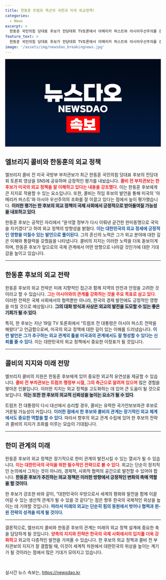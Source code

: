 ```yaml
---
title: 한동훈 트럼프 측근의 극찬과 미국 외교정책!
categories:
  - News
excerpt: >
  한동훈 국민의힘 당대표 후보가 전당대회 TV토론에서 아메리카 퍼스트와 아시아우선주의를 강조하자, 엘브리지 콜비 전 부차관보가 이를 SNS에 공유하며 지지의 뜻을 밝혔다. 콜비는 한 후보의 외교 정책이 미국과의 동맹 강화를 이끌 것이라고 확신했다.
feature_text: >
  한동훈 국민의힘 당대표 후보가 전당대회 TV토론에서 아메리카 퍼스트와 아시아우선주의를 강조하자, 엘브리지 콜비 전 부차관보가 이를 SNS에 공유하며 지지의 뜻을 밝혔다. 콜비는 한 후보의 외교 정책이 미국과의 동맹 강화를 이끌 것이라고 확신했다.
image: '/assets/img/newsdao_breakingnews.jpg'
---
```


<p><img src="/assets/img/newsdao_breakingnews.jpg" alt="bookingtag 속보" /></p>

<h2 data-ke-size="size26">엘브리지 콜비와 한동훈의 외교 정책</h2>

<p data-ke-size="size16">엘브리지 콜비 전 미국 국방부 부차관보가 최근 한동훈 국민의힘 당대표 후보의 전당대회 토론회 영상을 SNS에 공유하며 긍정적인 평가를 내놨습니다. <b><span style="color: #ee2323;">콜비 전 부차관보는 한 후보가 미국의 외교 정책을 잘 이해하고 있다는 내용을 강조했다</span></b>. 이는 한동훈 후보에게 큰 지지로 작용할 수 있는 요소입니다. 또한, 콜비는 하임 후보의 발언을 통해 미국의 '아메리카 퍼스트'와 아시아 우선주의의 조화를 잘 이끌고 있다는 점에서 높이 평가했습니다. <b><span style="background-color: #21538527;">이러한 평가는 한 후보의 외교 정책이 국제 사회에서 긍정적으로 받아들여질 가능성을 내포하고 있다</span></b>.</p>

<p data-ke-size="size16">한동훈 후보는 공적인 자리에서 “윤석열 정부가 다시 이뤄낸 굳건한 한미동맹으로 국익을 지키겠다”고 하여 외교 정책의 방향성을 밝혔다. <b><span style="color: #1a5490;">이는 대한민국의 외교 정세에 긍정적인 영향을 미칠수 있는 발언으로 풀이된다</span></b>. 그의 혼신의 노력은 그가 외교 분야에 대한 깊은 이해와 통찰력을 갖췄음을 나타냅니다. 콜비의 지지는 이러한 노력을 더욱 돋보이게 하며, 한동훈 후보가 앞으로의 국제 관계에서 어떤 방향으로 나아갈 것인가에 대한 기대감을 높이고 있습니다.</p>

<hr/>

<h2 data-ke-size="size26">한동훈 후보의 외교 전략</h2>

<p data-ke-size="size16">한동훈 후보의 외교 전략은 미래 지향적인 접근과 함께 지역의 안전과 안정을 고려한 것이라고 할 수 있습니다. <b><span style="color: #ee2323;">그는 아시아와의 관계를 강화하는 것을 주요 목표로 삼고 있다</span></b>. 이러한 전략은 국제 사회에서의 협력뿐만 아니라, 한국의 경제 발전에도 긍정적인 영향을 미칠 것으로 예상됩니다. <b><span style="background-color: #21538527;">그의 대화 방식과 사상은 외교의 발전을 도모할 수 있는 좋은 기회가 될 수 있다</span></b>.</p>

<p data-ke-size="size16">특히, 한 후보는 지난 19일 TV 토론회에서 “트럼프 전 대통령은 아시아 퍼스트 전략을 해왔다”고 언급함으로써, 미국의 외교 정책에 대한 깊이 있는 이해를 드러냈습니다. <b><span style="color: #1a5490;">이런 발언은 그가 추구하는 외교 관계의 틀을 미국과의 관계에서도 잘 형성할 수 있다는 신뢰를 줄 수 있다</span></b>. 이는 대한민국의 외교 정책에서 중요한 이정표가 될 것입니다.</p>

<hr/>

<h2 data-ke-size="size26">콜비의 지지와 미래 전망</h2>

<p data-ke-size="size16">엘브리지 콜비의 지원은 한동훈 후보에게 있어 중요한 외교적 유연성을 제공할 수 있습니다. <b><span style="color: #ee2323;">콜비 전 부차관보는 트럼프 행정부 시절, 그의 측근으로 알려져 있으며</span></b> 많은 경험을 쌓아온 인물입니다. 이러한 지지는 외교 정책을 고도화하는 데 있어 큰 도움이 될 것으로 보입니다. <b><span style="background-color: #21538527;">이는 또한 한 후보의 외교적 신뢰성을 높이는 요소가 될 수 있다</span></b>.</p>

<p data-ke-size="size16">트럼프 전 대통령이 다시 대선에서 승리할 경우, 콜비는 유력한 국가안보보좌관 후보로 거론될 가능성이 커집니다. <b><span style="color: #1a5490;">이러한 점에서 한 후보와 콜비의 관계는 장기적인 외교 체계에서도 중요한 역할을 할 수 있다</span></b>. 따라서 향후의 외교 관계 수립에 있어 한 후보의 전략과 콜비의 지지가 조화를 이루는 모습이 기대됩니다.</p>

<hr/>

<h2 data-ke-size="size26">한미 관계의 미래</h2>

<p data-ke-size="size16">한동훈 후보의 외교 정책은 장기적으로 한미 관계의 발전시킬 수 있는 열쇠가 될 수 있습니다. <b><span style="color: #ee2323;">이는 대한민국의 국익을 위한 필수적인 전략으로 볼 수 있다</span></b>. 외교는 단순히 정치적인 논의에서 그치는 것이 아니라, 경제적, 사회적 협력의 공간으로 발전할 수 있어야 합니다. <b><span style="background-color: #21538527;">한동훈 후보가 추진하는 외교 정책은 이러한 방향에서 긍정적인 변화의 촉매 역할을 할 것이다</span></b>.</p>

<p data-ke-size="size16">한 후보가 강조한 바와 같이, “대한민국이 우방으로서 세계의 평화와 발전을 함께 이끌어갈 수 있는 생산적 관계가 될 수 있을 것 같다”는 점은 향후 한국의 국제적인 위상을 높이는 데 기여할 것입니다. <b><span style="color: #1a5490;">따라서 미래의 외교는 단순히 힘의 동원에서 벗어나 협력과 윈-윈 전략의 성격을 띠게 될 것이다</span></b>.</p>

<hr/>

<p data-ke-size="size16">결론적으로, 엘브리지 콜비와 한동훈 후보의 관계는 미래의 외교 정책 설계에 중요한 축을 담당하게 될 것입니다. <b><span style="color: #ee2323;">양측의 지지와 전략은 한국의 국제 사회에서의 입지를 더욱 강화하고</span></b> 외교의 다층적인 발전을 가져올 수 있습니다. 한 후보의 외교 정책과 콜비 전 부차관보의 지지가 잘 결합될 때, 이것이 세계적 차원에서 대한민국의 위상을 높이는 계기가 될 것이라는 점에서 많은 기대가 모아지고 있습니다.</p>

<p data-ke-size="size16">&nbsp;</p>
실시간 뉴스 속보는, <a href="https://newsdao.kr" rel="dofollow">https://newsdao.kr</a>


